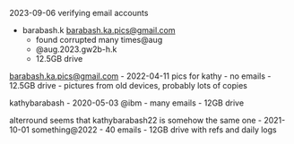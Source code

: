 2023-09-06 verifying email accounts

- barabash.k barabash.ka.pics@gmail.com
	- found corrupted many times@aug
	- @aug.2023.gw2b-h.k
	- 12.5GB drive


barabash.ka.pics@gmail.com
	- 2022-04-11 pics for kathy
	- no emails
	- 12.5GB drive - pictures from old devices, probably lots of copies

kathybarabash
	- 2020-05-03 @ibm
	- many emails
	- 12GB drive
	
alterround seems that kathybarabash22 is somehow the same one
	- 2021-10-01 something@2022
	- 40 emails
	- 12GB drive with refs and daily logs
	
	
